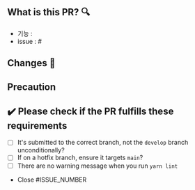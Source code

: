 ## What is this PR? 🔍

- 기능 :
- issue : #

## Changes 📝

<!-- 이번 PR에서의 변경점 -->

## Precaution

## ✔️ Please check if the PR fulfills these requirements

- [ ] It's submitted to the correct branch, not the `develop` branch unconditionally?
- [ ] If on a hotfix branch, ensure it targets `main`?
- [ ] There are no warning message when you run `yarn lint`

- Close #ISSUE_NUMBER

